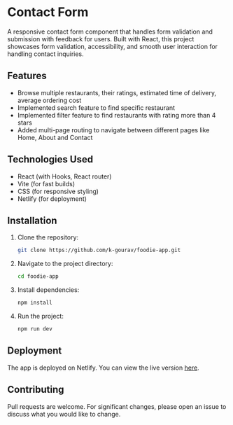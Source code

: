 # Contact Form

A responsive contact form component that handles form validation and submission with feedback for users. Built with React, this project showcases form validation, accessibility, and smooth user interaction for handling contact inquiries.

## Features

- Browse multiple restaurants, their ratings, estimated time of delivery, average ordering cost
- Implemented search feature to find specific restaurant
- Implemented filter feature to find restaurants with rating more than 4 stars
- Added multi-page routing to navigate between different pages like Home, About and Contact

## Technologies Used

-   React (with Hooks, React router)
-   Vite (for fast builds)
-   CSS (for responsive styling)
-   Netlify (for deployment)

## Installation

1.  Clone the repository:

    ```bash
    git clone https://github.com/k-gourav/foodie-app.git
    ```

2.  Navigate to the project directory:

    ```bash
    cd foodie-app
    ```

3.  Install dependencies:

    ```bash
    npm install
    ```

4.  Run the project:

    ```bash
    npm run dev
    ```

## Deployment

The app is deployed on Netlify. You can view the live version [here](https://foodie-app-all.netlify.app/).

## Contributing

Pull requests are welcome. For significant changes, please open an issue to discuss what you would like to change.
